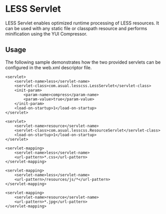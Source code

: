 LESS Servlet
============

LESS Servlet enables optimized runtime processing of LESS resources. It can be used with 
any static file or classpath resource and performs minification using the YUI Compressor.

Usage
-----

The following sample demonstrates how the two provided servlets can be configured 
in the web.xml descriptor file.

    <servlet>
        <servlet-name>less</servlet-name>
        <servlet-class>com.asual.lesscss.LessServlet</servlet-class>
        <init-param>
            <param-name>compress</param-name>
            <param-value>true</param-value>
        </init-param>
        <load-on-startup>1</load-on-startup>
    </servlet>
    
    <servlet>
        <servlet-name>resource</servlet-name>
        <servlet-class>com.asual.lesscss.ResourceServlet</servlet-class>
        <load-on-startup>1</load-on-startup>
    </servlet>
        
    <servlet-mapping>
        <servlet-name>less</servlet-name>
        <url-pattern>*.css</url-pattern>
    </servlet-mapping>
    
    <servlet-mapping>
        <servlet-name>less</servlet-name>
        <url-pattern>/resources/js/*</url-pattern>
    </servlet-mapping>
    
    <servlet-mapping>
        <servlet-name>resource</servlet-name>
        <url-pattern>*.jpg</url-pattern>
    </servlet-mapping>    